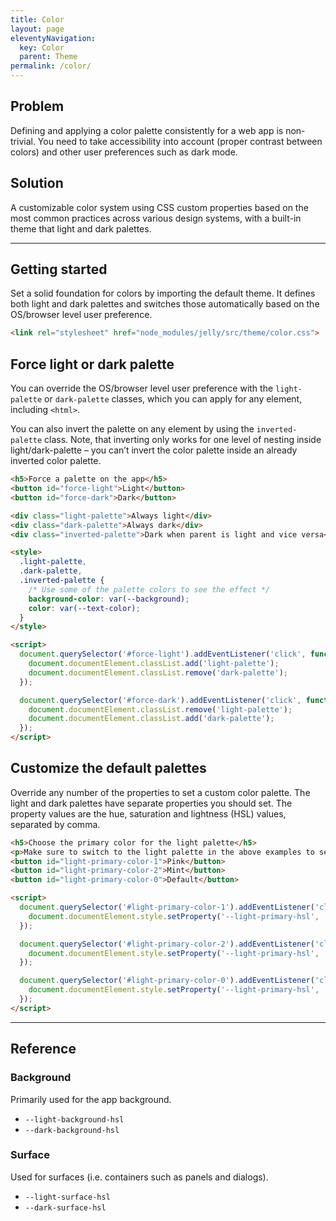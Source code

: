```yaml
---
title: Color
layout: page
eleventyNavigation:
  key: Color
  parent: Theme
permalink: /color/
---
```


## Problem

Defining and applying a color palette consistently for a web app is non-trivial. You need to take accessibility into account (proper contrast between colors) and other user preferences such as dark mode.

## Solution

A customizable color system using CSS custom properties based on the most common practices across various design systems, with a built-in theme that light and dark palettes.

---

## Getting started

Set a solid foundation for colors by importing the default theme. It defines both light and dark palettes and switches those automatically based on the OS/browser level user preference.

```html
<link rel="stylesheet" href="node_modules/jelly/src/theme/color.css">
```

<module-size modules="theme/color.css,theme/palette/dark-props.css,theme/palette/dark.css,theme/palette/light-props.css,theme/palette/light.css,theme/palette/props.css"></module-size>

## Force light or dark palette

You can override the OS/browser level user preference with the `light-palette` or `dark-palette` classes, which you can apply for any element, including `<html>`.

You can also invert the palette on any element by using the `inverted-palette` class. Note, that inverting only works for one level of nesting inside light/dark-palette – you can’t invert the color palette inside an already inverted color palette.

<render-example></render-example>
```html
<h5>Force a palette on the app</h5>
<button id="force-light">Light</button>
<button id="force-dark">Dark</button>

<div class="light-palette">Always light</div>
<div class="dark-palette">Always dark</div>
<div class="inverted-palette">Dark when parent is light and vice versa</div>

<style>
  .light-palette,
  .dark-palette,
  .inverted-palette {
    /* Use some of the palette colors to see the effect */
    background-color: var(--background);
    color: var(--text-color);
  }
</style>

<script>
  document.querySelector('#force-light').addEventListener('click', function() {
    document.documentElement.classList.add('light-palette');
    document.documentElement.classList.remove('dark-palette');
  });

  document.querySelector('#force-dark').addEventListener('click', function() {
    document.documentElement.classList.remove('light-palette');
    document.documentElement.classList.add('dark-palette');
  });
</script>
```
<style>
div.light-palette,
div.dark-palette,
div.inverted-palette {
  margin: 0.25em 0;
  padding: 0.25em;
}
div.light-palette {
  margin-top: 2em;
}
</style>

## Customize the default palettes

Override any number of the properties to set a custom color palette. The light and dark palettes have separate properties you should set. The property values are the hue, saturation and lightness (HSL) values, separated by comma.

<render-example></render-example>
```html
<h5>Choose the primary color for the light palette</h5>
<p>Make sure to switch to the light palette in the above examples to see the changes.</p>
<button id="light-primary-color-1">Pink</button>
<button id="light-primary-color-2">Mint</button>
<button id="light-primary-color-0">Default</button>

<script>
  document.querySelector('#light-primary-color-1').addEventListener('click', function(e) {
    document.documentElement.style.setProperty('--light-primary-hsl', '289, 90%, 53%');
  });

  document.querySelector('#light-primary-color-2').addEventListener('click', function(e) {
    document.documentElement.style.setProperty('--light-primary-hsl', '160, 100%, 32%');
  });

  document.querySelector('#light-primary-color-0').addEventListener('click', function(e) {
    document.documentElement.style.setProperty('--light-primary-hsl', '');
  });
</script>
```


---


## Reference

### Background
Primarily used for the app background.

- `--light-background-hsl`
- `--dark-background-hsl`


### Surface
Used for surfaces (i.e. containers such as panels and dialogs).

- `--light-surface-hsl`
- `--dark-surface-hsl`
